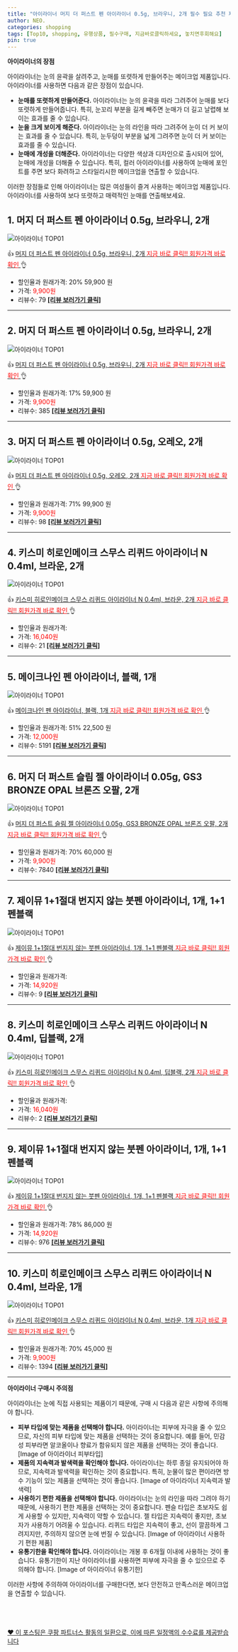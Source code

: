 ```yaml
---
title: "아이라이너 머지 더 퍼스트 펜 아이라이너 0.5g, 브라우니, 2개 필수 필요 추천 제품 비교 최저 가격 비교 장점 구매 후기 구매평"
author: NEO.
categories: shopping
tags: [Top10, shopping, 유행상품, 필수구매, 지금바로클릭하세요, 놓치면후회해요]
pin: true
---
```

**아이라이너의 장점**

아이라이너는 눈의 윤곽을 살려주고, 눈매를 또렷하게 만들어주는 메이크업 제품입니다. 아이라이너를 사용하면 다음과 같은 장점이 있습니다.

* **눈매를 또렷하게 만들어준다.** 아이라이너는 눈의 윤곽을 따라 그려주어 눈매를 보다 또렷하게 만들어줍니다. 특히, 눈꼬리 부분을 길게 빼주면 눈매가 더 길고 날렵해 보이는 효과를 줄 수 있습니다.
* **눈을 크게 보이게 해준다.** 아이라이너는 눈의 라인을 따라 그려주어 눈이 더 커 보이는 효과를 줄 수 있습니다. 특히, 눈두덩이 부분을 넓게 그려주면 눈이 더 커 보이는 효과를 줄 수 있습니다.
* **눈매에 개성을 더해준다.** 아이라이너는 다양한 색상과 디자인으로 출시되어 있어, 눈매에 개성을 더해줄 수 있습니다. 특히, 컬러 아이라이너를 사용하여 눈매에 포인트를 주면 보다 화려하고 스타일리시한 메이크업을 연출할 수 있습니다.

이러한 장점들로 인해 아이라이너는 많은 여성들이 즐겨 사용하는 메이크업 제품입니다. 아이라이너를 사용하여 보다 또렷하고 매력적인 눈매를 연출해보세요.

   

## 1. 머지 더 퍼스트 펜 아이라이너 0.5g, 브라우니, 2개

![아이라이너 TOP01](https://thumbnail9.coupangcdn.com/thumbnails/remote/490x490ex/image/retail/images/1319186185797578-a1b7aaf0-85e2-467f-85df-0e451a73b624.jpg)


👍 [머지 더 퍼스트 펜 아이라이너 0.5g, 브라우니, 2개 <font color=red> 지금 바로 클릭!! 회원가격 바로 확인 </font> ](https://link.coupang.com/re/AFFSDP?lptag=AF3617701&subid=GithubCoopas&pageKey=15174958&traceid=V0-153&itemId=19166816681&vendorItemId=4441625139) 👌 


- 할인율과 원래가격: 20%  59,900   원
- 가격: <span style='color:red'>9,900원</span>
- 리뷰수: 79  [**[리뷰 보러가기 클릭]**](https://link.coupang.com/re/AFFSDP?lptag=AF3617701&subid=GithubCoopas&pageKey=15174958&traceid=V0-153&itemId=19166816681&vendorItemId=4441625139)

---


   

## 2. 머지 더 퍼스트 펜 아이라이너 0.5g, 브라우니, 2개

![아이라이너 TOP01](https://thumbnail9.coupangcdn.com/thumbnails/remote/490x490ex/image/retail/images/1319186185797578-a1b7aaf0-85e2-467f-85df-0e451a73b624.jpg)


👍 [머지 더 퍼스트 펜 아이라이너 0.5g, 브라우니, 2개 <font color=red> 지금 바로 클릭!! 회원가격 바로 확인 </font> ](https://link.coupang.com/re/AFFSDP?lptag=AF3617701&subid=GithubCoopas&pageKey=15174958&traceid=V0-153&itemId=19166816681&vendorItemId=4441625139) 👌 


- 할인율과 원래가격: 17%  59,900   원
- 가격: <span style='color:red'>9,900원</span>
- 리뷰수: 385  [**[리뷰 보러가기 클릭]**](https://link.coupang.com/re/AFFSDP?lptag=AF3617701&subid=GithubCoopas&pageKey=15174958&traceid=V0-153&itemId=19166816681&vendorItemId=4441625139)

---


   

## 3. 머지 더 퍼스트 펜 아이라이너 0.5g, 오레오, 2개

![아이라이너 TOP01](https://thumbnail6.coupangcdn.com/thumbnails/remote/490x490ex/image/retail/images/4883352667342984-a6ebb3ea-9c69-4c09-9d37-dde7c535de74.jpg)


👍 [머지 더 퍼스트 펜 아이라이너 0.5g, 오레오, 2개 <font color=red> 지금 바로 클릭!! 회원가격 바로 확인 </font> ](https://link.coupang.com/re/AFFSDP?lptag=AF3617701&subid=GithubCoopas&pageKey=15174958&traceid=V0-153&itemId=549372020&vendorItemId=4441625120) 👌 


- 할인율과 원래가격: 71%  99,900   원
- 가격: <span style='color:red'>9,900원</span>
- 리뷰수: 98  [**[리뷰 보러가기 클릭]**](https://link.coupang.com/re/AFFSDP?lptag=AF3617701&subid=GithubCoopas&pageKey=15174958&traceid=V0-153&itemId=549372020&vendorItemId=4441625120)

---


   

## 4. 키스미 히로인메이크 스무스 리퀴드 아이라이너 N 0.4ml, 브라운, 2개

![아이라이너 TOP01](https://thumbnail9.coupangcdn.com/thumbnails/remote/490x490ex/image/retail/images/4348774273181760-38f82005-745b-43c9-8f00-f9b5cdcbd936.jpg)


👍 [키스미 히로인메이크 스무스 리퀴드 아이라이너 N 0.4ml, 브라운, 2개 <font color=red> 지금 바로 클릭!! 회원가격 바로 확인 </font> ](https://link.coupang.com/re/AFFSDP?lptag=AF3617701&subid=GithubCoopas&pageKey=297207&traceid=V0-153&itemId=512458556&vendorItemId=70014099106) 👌 


- 할인율과 원래가격: 
- 가격: <span style='color:red'>16,040원</span>
- 리뷰수: 21  [**[리뷰 보러가기 클릭]**](https://link.coupang.com/re/AFFSDP?lptag=AF3617701&subid=GithubCoopas&pageKey=297207&traceid=V0-153&itemId=512458556&vendorItemId=70014099106)

---


   

## 5. 메이크나인 펜 아이라이너, 블랙, 1개

![아이라이너 TOP01](https://thumbnail7.coupangcdn.com/thumbnails/remote/490x490ex/image/vendor_inventory/ea43/c68067f18618fa0f06dac26f2a23d2fc9b6d5cd3425e162d452a47096303.jpg)


👍 [메이크나인 펜 아이라이너, 블랙, 1개 <font color=red> 지금 바로 클릭!! 회원가격 바로 확인 </font> ](https://link.coupang.com/re/AFFSDP?lptag=AF3617701&subid=GithubCoopas&pageKey=7395828228&traceid=V0-153&itemId=19131318167&vendorItemId=86250945754) 👌 


- 할인율과 원래가격: 51%  22,500   원
- 가격: <span style='color:red'>12,000원</span>
- 리뷰수: 5191  [**[리뷰 보러가기 클릭]**](https://link.coupang.com/re/AFFSDP?lptag=AF3617701&subid=GithubCoopas&pageKey=7395828228&traceid=V0-153&itemId=19131318167&vendorItemId=86250945754)

---


   

## 6. 머지 더 퍼스트 슬림 젤 아이라이너 0.05g, GS3 BRONZE OPAL 브론즈 오팔, 2개

![아이라이너 TOP01](https://thumbnail8.coupangcdn.com/thumbnails/remote/490x490ex/image/retail/images/2363994628083896-886b35bf-fe03-409c-ba07-db9c155b7b91.jpg)


👍 [머지 더 퍼스트 슬림 젤 아이라이너 0.05g, GS3 BRONZE OPAL 브론즈 오팔, 2개 <font color=red> 지금 바로 클릭!! 회원가격 바로 확인 </font> ](https://link.coupang.com/re/AFFSDP?lptag=AF3617701&subid=GithubCoopas&pageKey=175264149&traceid=V0-153&itemId=10321392819&vendorItemId=77603644703) 👌 


- 할인율과 원래가격: 70%  60,000   원
- 가격: <span style='color:red'>9,900원</span>
- 리뷰수: 7840  [**[리뷰 보러가기 클릭]**](https://link.coupang.com/re/AFFSDP?lptag=AF3617701&subid=GithubCoopas&pageKey=175264149&traceid=V0-153&itemId=10321392819&vendorItemId=77603644703)

---


   

## 7. 제이뮤 1+1절대 번지지 않는 붓펜 아이라이너, 1개, 1+1 펜블랙

![아이라이너 TOP01](https://thumbnail7.coupangcdn.com/thumbnails/remote/490x490ex/image/vendor_inventory/8c54/542314b97934ca9660d8f09b4907f81c12539eb627b1e868127567d146c5.png)


👍 [제이뮤 1+1절대 번지지 않는 붓펜 아이라이너, 1개, 1+1 펜블랙 <font color=red> 지금 바로 클릭!! 회원가격 바로 확인 </font> ](https://link.coupang.com/re/AFFSDP?lptag=AF3617701&subid=GithubCoopas&pageKey=7687435687&traceid=V0-153&itemId=20548164996&vendorItemId=3351281230) 👌 


- 할인율과 원래가격: 
- 가격: <span style='color:red'>14,920원</span>
- 리뷰수: 9  [**[리뷰 보러가기 클릭]**](https://link.coupang.com/re/AFFSDP?lptag=AF3617701&subid=GithubCoopas&pageKey=7687435687&traceid=V0-153&itemId=20548164996&vendorItemId=3351281230)

---


   

## 8. 키스미 히로인메이크 스무스 리퀴드 아이라이너 N 0.4ml, 딥블랙, 2개

![아이라이너 TOP01](https://thumbnail7.coupangcdn.com/thumbnails/remote/490x490ex/image/retail/images/2528114362233806-c5d45cf1-c435-415b-a5e8-85704cb6b987.jpg)


👍 [키스미 히로인메이크 스무스 리퀴드 아이라이너 N 0.4ml, 딥블랙, 2개 <font color=red> 지금 바로 클릭!! 회원가격 바로 확인 </font> ](https://link.coupang.com/re/AFFSDP?lptag=AF3617701&subid=GithubCoopas&pageKey=297207&traceid=V0-153&itemId=512457763&vendorItemId=70014099085) 👌 


- 할인율과 원래가격: 
- 가격: <span style='color:red'>16,040원</span>
- 리뷰수: 2  [**[리뷰 보러가기 클릭]**](https://link.coupang.com/re/AFFSDP?lptag=AF3617701&subid=GithubCoopas&pageKey=297207&traceid=V0-153&itemId=512457763&vendorItemId=70014099085)

---


   

## 9. 제이뮤 1+1절대 번지지 않는 붓펜 아이라이너, 1개, 1+1 펜블랙

![아이라이너 TOP01](https://thumbnail7.coupangcdn.com/thumbnails/remote/490x490ex/image/vendor_inventory/8c54/542314b97934ca9660d8f09b4907f81c12539eb627b1e868127567d146c5.png)


👍 [제이뮤 1+1절대 번지지 않는 붓펜 아이라이너, 1개, 1+1 펜블랙 <font color=red> 지금 바로 클릭!! 회원가격 바로 확인 </font> ](https://link.coupang.com/re/AFFSDP?lptag=AF3617701&subid=GithubCoopas&pageKey=7687435687&traceid=V0-153&itemId=20548164996&vendorItemId=3351281230) 👌 


- 할인율과 원래가격: 78%  86,000   원
- 가격: <span style='color:red'>14,920원</span>
- 리뷰수: 976  [**[리뷰 보러가기 클릭]**](https://link.coupang.com/re/AFFSDP?lptag=AF3617701&subid=GithubCoopas&pageKey=7687435687&traceid=V0-153&itemId=20548164996&vendorItemId=3351281230)

---


   

## 10. 키스미 히로인메이크 스무스 리퀴드 아이라이너 N 0.4ml, 브라운, 1개

![아이라이너 TOP01](https://thumbnail7.coupangcdn.com/thumbnails/remote/490x490ex/image/retail/images/984827747096982-b71bfa54-58f9-4ea9-8eb1-e61c0fd34d81.jpg)


👍 [키스미 히로인메이크 스무스 리퀴드 아이라이너 N 0.4ml, 브라운, 1개 <font color=red> 지금 바로 클릭!! 회원가격 바로 확인 </font> ](https://link.coupang.com/re/AFFSDP?lptag=AF3617701&subid=GithubCoopas&pageKey=297207&traceid=V0-153&itemId=687952&vendorItemId=3000042417) 👌 


- 할인율과 원래가격: 70%  45,000   원
- 가격: <span style='color:red'>9,900원</span>
- 리뷰수: 1394  [**[리뷰 보러가기 클릭]**](https://link.coupang.com/re/AFFSDP?lptag=AF3617701&subid=GithubCoopas&pageKey=297207&traceid=V0-153&itemId=687952&vendorItemId=3000042417)

---
**아이라이너 구매시 주의점**

아이라이너는 눈에 직접 사용되는 제품이기 때문에, 구매 시 다음과 같은 사항에 주의해야 합니다.

* **피부 타입에 맞는 제품을 선택해야 합니다.** 아이라이너는 피부에 자극을 줄 수 있으므로, 자신의 피부 타입에 맞는 제품을 선택하는 것이 중요합니다. 예를 들어, 민감성 피부라면 알코올이나 향료가 함유되지 않은 제품을 선택하는 것이 좋습니다.
[Image of 아이라이너 피부타입]
* **제품의 지속력과 발색력을 확인해야 합니다.** 아이라이너는 하루 종일 유지되어야 하므로, 지속력과 발색력을 확인하는 것이 중요합니다. 특히, 눈물이 많은 편이라면 방수 기능이 있는 제품을 선택하는 것이 좋습니다.
[Image of 아이라이너 지속력과 발색력]
* **사용하기 편한 제품을 선택해야 합니다.** 아이라이너는 눈의 라인을 따라 그려야 하기 때문에, 사용하기 편한 제품을 선택하는 것이 중요합니다. 펜슬 타입은 초보자도 쉽게 사용할 수 있지만, 지속력이 약할 수 있습니다. 젤 타입은 지속력이 좋지만, 초보자가 사용하기 어려울 수 있습니다. 리퀴드 타입은 지속력이 좋고, 선이 깔끔하게 그려지지만, 주의하지 않으면 눈에 번질 수 있습니다.
[Image of 아이라이너 사용하기 편한 제품]
* **유통기한을 확인해야 합니다.** 아이라이너는 개봉 후 6개월 이내에 사용하는 것이 좋습니다. 유통기한이 지난 아이라이너를 사용하면 피부에 자극을 줄 수 있으므로 주의해야 합니다.
[Image of 아이라이너 유통기한]

이러한 사항에 주의하여 아이라이너를 구매한다면, 보다 안전하고 만족스러운 메이크업을 연출할 수 있습니다.<br><br><br><br><br> [ ❤  이 포스팅은 쿠팡 파트너스 활동의 일환으로, 이에 따른 일정액의 수수료를 제공받습니다](https://link.coupang.com/a/bcEFyh)